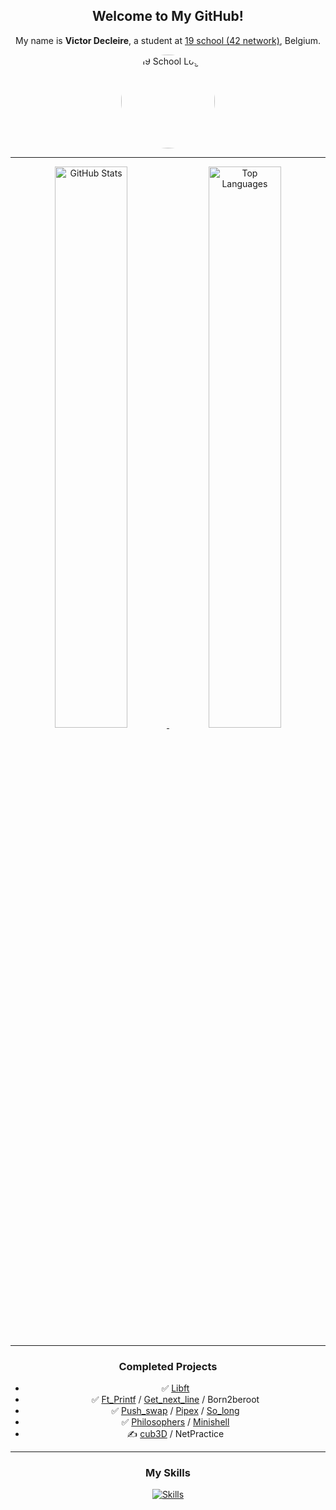 <div align="center">
    <h2>Welcome to My GitHub!</h2>
    <p>My name is <strong>Victor Decleire</strong>, a student at <a href="https://campus19.be/" target="_blank" rel="noreferrer noopener">19 school (42 network)</a>, Belgium.</p>
    <a href="https://campus19.be/" target="_blank" rel="noreferrer noopener">
        <img src="https://pbs.twimg.com/profile_images/1578367273147957249/gGjaUZQ-_400x400.jpg" alt="19 School Logo" height="150" style="border-radius: 50%;">
    </a>
</div>

<hr>

<div align="center">
    <p>
        <a href="http://www.github.com/vicire1">
            <img src="https://github-readme-stats.vercel.app/api?username=vicire1&show_icons=true&count_private=true&title_color=6366f1&text_color=ffffff&icon_color=6366f1&bg_color=000000&hide_border=true&show_icons=true" alt="GitHub Stats" width="48%">
        </a>
        <a href="https://github.com/vicire1">
            <img src="https://github-readme-stats.vercel.app/api/top-langs/?username=vicire1&langs_count=10&title_color=6366f1&text_color=ffffff&icon_color=6366f1&bg_color=000000&hide_border=true&locale=en&custom_title=Top%20%Languages" alt="Top Languages" width="48%">
        </a>
    </p>
</div>

<hr>

<div align="center">
    <h3>Completed Projects</h3>
    <ul>
        <li>✅ <a href="https://github.com/vicire1/19_libft">Libft</a></li>
        <li>✅ <a href="https://github.com/vicire1/19_ft_printf">Ft_Printf</a> / <a href="https://github.com/vicire1/19_get_next_line">Get_next_line</a> / Born2beroot</li>
        <li>✅ <a href="https://github.com/vicire1/19_push_swap">Push_swap</a> / <a href="https://github.com/vicire1/19_pipex">Pipex</a> / <a href="https://github.com/vicire1/19_so_long">So_long</a></li>
        <li>✅ <a href="https://github.com/vicire1/19_philosophers">Philosophers</a> / <a href="https://github.com/vicire1/19_minishell">Minishell</a></li>
        <li>✍️ <a href="https://github.com/vicire1/19_cub3D">cub3D</a> / NetPractice</li>
    </ul>
</div>

<hr>

<div align="center">
    <h3>My Skills</h3>
    <a href="https://skillicons.dev">
        <img src="https://skillicons.dev/icons?i=c,vscode,github,git" alt="Skills" />
    </a>
</div>

